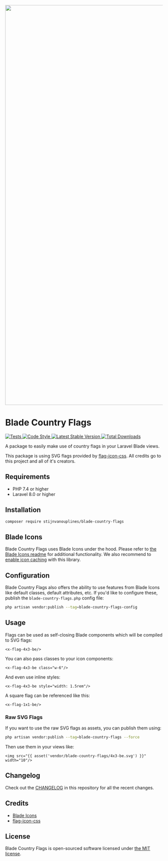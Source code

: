 <p align="center">
    <img src="https://github.com/stijnvanouplines/blade-country-flags/raw/main/socialcard-blade-country-flags.png" width="1280" title="Social Card Blade Country Flags">
</p>

# Blade Country Flags

<a href="https://github.com/stijnvanouplines/blade-country-flags/actions?query=workflow%3ATests">
    <img src="https://github.com/stijnvanouplines/blade-country-flags/workflows/Tests/badge.svg" alt="Tests">
</a>
<a href="https://github.styleci.io/repos/377258849">
    <img src="https://github.styleci.io/repos/377258849/shield?style=flat" alt="Code Style">
</a>
<a href="https://packagist.org/packages/stijnvanouplines/blade-country-flags">
    <img src="https://img.shields.io/packagist/v/stijnvanouplines/blade-country-flags" alt="Latest Stable Version">
</a>
<a href="https://packagist.org/packages/stijnvanouplines/blade-country-flags">
    <img src="https://img.shields.io/packagist/dt/stijnvanouplines/blade-country-flags" alt="Total Downloads">
</a>

A package to easily make use of country flags in your Laravel Blade views.

This package is using SVG flags provided by [flag-icon-css](https://github.com/lipis/flag-icon-css). All credits go to this project and all of it's creators.

## Requirements

- PHP 7.4 or higher
- Laravel 8.0 or higher

## Installation

```bash
composer require stijnvanouplines/blade-country-flags
```

## Blade Icons

Blade Country Flags uses Blade Icons under the hood. Please refer to [the Blade Icons readme](https://github.com/blade-ui-kit/blade-icons) for additional functionality. We also recommend to [enable icon caching](https://github.com/blade-ui-kit/blade-icons#caching) with this library.

## Configuration

Blade Country Flags also offers the ability to use features from Blade Icons like default classes, default attributes, etc. If you'd like to configure these, publish the `blade-country-flags.php` config file:

```bash
php artisan vendor:publish --tag=blade-country-flags-config
```

## Usage

Flags can be used as self-closing Blade components which will be compiled to SVG flags:

```blade
<x-flag-4x3-be/>
```

You can also pass classes to your icon components:

```blade
<x-flag-4x3-be class="w-6"/>
```

And even use inline styles:

```blade
<x-flag-4x3-be style="width: 1.5rem"/>
```

A square flag can be referenced like this:

```blade
<x-flag-1x1-be/>
```

### Raw SVG Flags

If you want to use the raw SVG flags as assets, you can publish them using:

```bash
php artisan vendor:publish --tag=blade-country-flags --force
```

Then use them in your views like:

```blade
<img src="{{ asset('vendor/blade-country-flags/4x3-be.svg') }}" width="10"/>
```

## Changelog

Check out the [CHANGELOG](CHANGELOG.md) in this repository for all the recent changes.

## Credits

- [Blade Icons](https://github.com/blade-ui-kit/blade-icons)
- [flag-icon-css](https://github.com/lipis/flag-icon-css)

## License

Blade Country Flags is open-sourced software licensed under [the MIT license](LICENSE.md).
